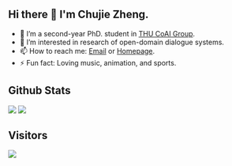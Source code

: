 ## Hi there 👋 I'm Chujie Zheng.

- 🌱 I’m a second-year PhD. student in [THU CoAI Group](http://coai.cs.tsinghua.edu.cn/).
- 🔭 I’m interested in research of open-domain dialogue systems.
- 📫 How to reach me: [Email](chujiezhengchn@gmail.com) or [Homepage](https://chujiezheng.github.io/).
- ⚡ Fun fact: Loving music, animation, and sports.

## Github Stats

<img src="https://github-readme-stats.vercel.app/api?username=leoxiang66&count_private=true&show_icons=true&layout=compact" />

<img src="https://github-readme-stats.vercel.app/api/top-langs/?username=leoxiang66&hide=HTML,PostScript,JavaScript,Java,CSS&layout=compact" />

## Visitors

<img src="https://profile-counter.glitch.me/leoxiang66/count.svg" />


<!--

- 🔭 I’m currently working on ...
- 🌱 I’m currently learning ...
- 👯 I’m looking to collaborate on ...
- 🤔 I’m looking for help with ...
- 💬 Ask me about ...
- 📫 How to reach me: ...
- 😄 Pronouns: ...
- ⚡ Fun fact: ...
  -->
